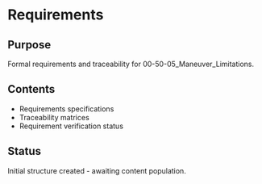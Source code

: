 # Requirements

## Purpose
Formal requirements and traceability for 00-50-05_Maneuver_Limitations.

## Contents
- Requirements specifications
- Traceability matrices
- Requirement verification status

## Status
Initial structure created - awaiting content population.
